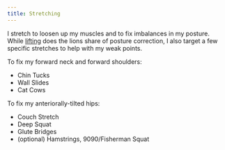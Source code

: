 ```yaml
---
title: Stretching
---
```

I stretch to loosen up my muscles and to fix imbalances in my posture. While [lifting](/lifting) does the lions share of posture correction, I also target a few specific stretches to help with my weak points.

To fix my forward neck and forward shoulders:
- Chin Tucks
- Wall Slides
- Cat Cows

To fix my anteriorally-tilted hips:
- Couch Stretch
- Deep Squat
- Glute Bridges
- (optional) Hamstrings, 9090/Fisherman Squat